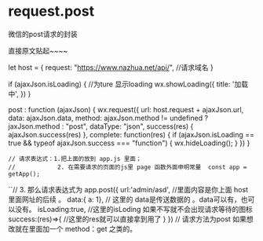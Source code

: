 # request.post
微信的post请求的封装

直接原文贴起~~~~

let host = {
        request: "https://www.nazhua.net/api/", //请求域名
    }

 if (ajaxJson.isLoading) { //为ture 显示loading
        wx.showLoading({
            title: '加载中',
        })
    }

 post : function (ajaxJson) {
    wx.request({
        url: host.request + ajaxJson.url,
        data: ajaxJson.data,
        method: ajaxJson.method != undefined ? jaxJson.method : "post",
        dataType: "json",
        success(res) {
            ajaxJson.success(res)
        },
        complete: function(res) {
            if (ajaxJson.isLoading == true && typeof ajaxJson.success === "function") {
                wx.hideLoading();
            }
    })
}

    // 请求表达式：1.把上面的放到 app.js 里面；
    //            2. 在需要请求的页面的js里 page 函数外面申明常量  const app = getApp();
 ``//             3. 那么请求表达式为
                app.post({
                    url:'admin/asd', //里面内容是你上面 host 里面网址的后续 。
                    data:{ a: 1},   // 这里的  data是传送数据的  。data可以有，也可以没有。
                    isLoading:true, //这里的isLoding 如果不写就不会出现请求等待的图标
                    success:(res)=>{
                                              //这里的res就可以直接拿到用了
                         }
                    })
              //  请求方法为post  如果想改就在里面加一个 method：get 之类的。
			  
